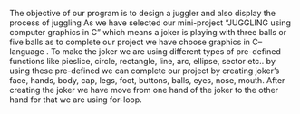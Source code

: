 The objective of our program is to design a juggler and also display the process of juggling As we have selected our mini-project “JUGGLING using computer graphics in C” which means a joker is playing with three balls or five balls as to complete our project we have choose graphics in C–language . To make the joker we are using different types of pre-defined functions like pieslice, circle, rectangle, line, arc, ellipse, sector etc.. by using these pre-defined we can complete our project by creating joker’s face, hands, body, cap, legs, foot, buttons, balls, eyes, nose, mouth. After creating the joker we have move from one hand of the joker to the other hand for that we are using for-loop.
